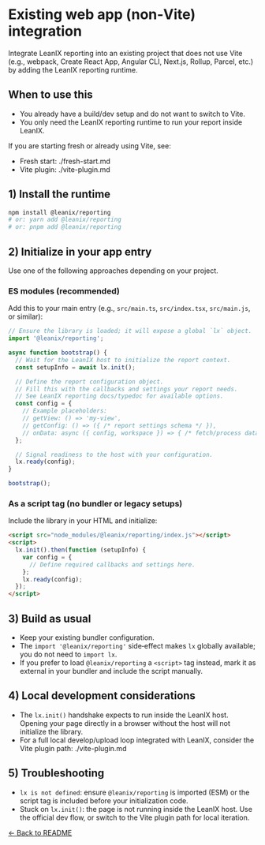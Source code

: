 # Existing web app (non‑Vite) integration

Integrate LeanIX reporting into an existing project that does not use Vite (e.g., webpack, Create React App, Angular CLI, Next.js, Rollup, Parcel, etc.) by adding the LeanIX reporting runtime.

## When to use this

- You already have a build/dev setup and do not want to switch to Vite.
- You only need the LeanIX reporting runtime to run your report inside LeanIX.

If you are starting fresh or already using Vite, see:
- Fresh start: ./fresh-start.md
- Vite plugin: ./vite-plugin.md

## 1) Install the runtime

```bash
npm install @leanix/reporting
# or: yarn add @leanix/reporting
# or: pnpm add @leanix/reporting
```

## 2) Initialize in your app entry

Use one of the following approaches depending on your project.

### ES modules (recommended)

Add this to your main entry (e.g., `src/main.ts`, `src/index.tsx`, `src/main.js`, or similar):

```ts
// Ensure the library is loaded; it will expose a global `lx` object.
import '@leanix/reporting';

async function bootstrap() {
  // Wait for the LeanIX host to initialize the report context.
  const setupInfo = await lx.init();

  // Define the report configuration object.
  // Fill this with the callbacks and settings your report needs.
  // See LeanIX reporting docs/typedoc for available options.
  const config = {
    // Example placeholders:
    // getView: () => 'my-view',
    // getConfig: () => ({ /* report settings schema */ }),
    // onData: async ({ config, workspace }) => { /* fetch/process data */ },
  };

  // Signal readiness to the host with your configuration.
  lx.ready(config);
}

bootstrap();
```

### As a script tag (no bundler or legacy setups)

Include the library in your HTML and initialize:

```html
<script src="node_modules/@leanix/reporting/index.js"></script>
<script>
  lx.init().then(function (setupInfo) {
    var config = {
      // Define required callbacks and settings here.
    };
    lx.ready(config);
  });
</script>
```

## 3) Build as usual

- Keep your existing bundler configuration.
- The `import '@leanix/reporting'` side‑effect makes `lx` globally available; you do not need to `import lx`.
- If you prefer to load `@leanix/reporting` a `<script>` tag instead, mark it as external in your bundler and include the script manually.

## 4) Local development considerations

- The `lx.init()` handshake expects to run inside the LeanIX host. Opening your page directly in a browser without the host will not initialize the library.
- For a full local develop/upload loop integrated with LeanIX, consider the Vite plugin path: ./vite-plugin.md

## 5) Troubleshooting

- `lx is not defined`: ensure `@leanix/reporting` is imported (ESM) or the script tag is included before your initialization code.
- Stuck on `lx.init()`: the page is not running inside the LeanIX host. Use the official dev flow, or switch to the Vite plugin path for local iteration.

[← Back to README](../../README.md)